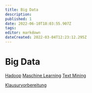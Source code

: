 ```yaml
---
title: Big Data
description: 
published: 1
date: 2022-06-10T18:03:55.907Z
tags: 
editor: markdown
dateCreated: 2022-03-04T12:23:12.295Z
---
```


# Big Data

[Hadoop](/fom/semester-3/big-data/hadoop.md)
[Maschine Learning](/fom/semester-3/big-data/maschine_learning.md)
[Text Mining](/fom/semester-3/big-data/text_mining.md)

[Klausurvorbereitung](/fom/semester-3/big-data/klausurvorbereitung.md)
